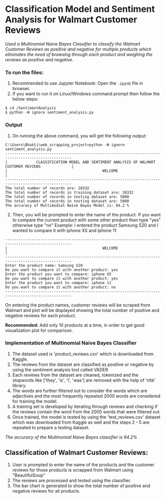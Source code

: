 # Classification Model and Sentiment Analysis for Walmart Customer Reviews

*Used a Multinomial Naive Bayes Classifier to classify the Walmart Customer Reviews as positive and negative for multiple products which eliminates the need of browsing through each product and weighing the reviews as positive and negative.*

### To run the files:

1. Recommended to use Jupyter Notebook: Open the ```.ipynb``` file in browser.
2. If you want to run it on Linux/Windows command prompt then follow the below steps:
```
$ cd /SentimentAnalysis
$ python -W ignore sentiment_analysis.py
```

### Output

1. On running the above command, you will get the following output:

```
C:\Users\Bhakti\web_scrapping_project>python -W ignore sentiment_analysis.py
----------------------------------------------------------------------------------------------------
|             CLASSIFICATION MODEL AND SENTIMENT ANALYSIS OF WALMART CUSTOMER REVIEWS              |
|                                           WELCOME                                                |
----------------------------------------------------------------------------------------------------
The total number of records are: 28332
The total number of records in training dataset are: 28332
The total number of records in testing dataset are: 5000
The total number of records in testing dataset are: 5000
The accuracy of Multimodial Naive Bayes Model is: 94.2 %
```

2. Then, you will be prompted to enter the name of the product. If you want to compare the current product with some other product then type "yes" otherwise type "no"
Example: I entered the product Samsung S20 and I wanted to compare it with iphone XS and iphone 11

```
----------------------------------------------------------------------------------------------------
|                                           WELCOME                                                |
----------------------------------------------------------------------------------------------------
Enter the product name: Samsung S20
Do you want to compare it with another product: yes
Enter the product you want to compare: iphone XS
Do you want to compare it with another product: yes
Enter the product you want to compare: iphone 11
Do you want to compare it with another product: no
----------------------------------------------------------------------------------------------------
```

On entering the product names, customer reviews will be scraped from Walmart and plot will be displayed showing the total number of positive and negative reviews for each product.

**Recommended:** Add only 10 products at a time, in order to get good visualization plot for comparison.

### Implementation of Multinomial Naive Bayes Classifier

1. The dataset used is 'product_reviews.csv' which is downloaded from Kaggle.
2. The reviews from the dataset are classified as positive or negative by using the sentiment analysis tool called VADER
3. Each reviews from the dataset are cleaned, tokenized and the stopwords like ['they', 'is', 'I', 'was'] are removed with the help of 'nltk' library.
4. The words are further filtered out to consider the words which are adjectives and the most frequently repeated 2000 words are considered for training the model.
5. A training set is developed by iterating through reviews and checking if the reviews contain the word from the 2000 words that were filtered out.
6. Once trained, the model is tested by using the 'test_reviews.csv' dataset which was downloaded from Kaggle as well and the steps 2 - 5 are repeated to prepare a testing dataset.

*The accuracy of the Multinomial Naive Bayes classifier is 94.2%*

## Classification of Walmart Customer Reviews:

1. User is prompted to enter the name of the products and the customer reviews for those products is scrapped from Walmart using "BeautifulSoup"
2. The reviews are processed and tested using the classifier.
3. The bar chart is generated to show the total number of positive and negative reviews for all products.
